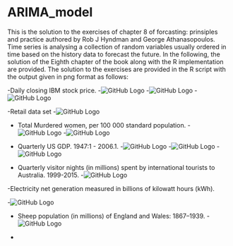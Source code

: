 # ARIMA_model

This is the solution to the exercises of chapter 8 of forcasting: prinsiples and practice authored by Rob J Hyndman and George Athanasopoulos. Time series is analysing a collection of random variables usually ordered in time based on the history data to forecast the future. In the following, the solution of the Eighth chapter of the book along with the R implementation are provided. The solution to the exercises are provided in the R script with the output given in png format as follows:


-Daily closing IBM stock price.
-![GitHub Logo](/ibmClose.png)
-![GitHub Logo](/ACCibmClose)
-![GitHub Logo](/PacfibmClose.png)

-Retail data set
-![GitHub Logo](/retailts.png)

- Total Murdered women, per 100 000 standard population.
-![GitHub Logo](/wmurders.png)
-![GitHub Logo](/resid_wmurders.png)

- Quarterly US GDP. 1947:1 - 2006.1.
-![GitHub Logo](/usgdp.png)
-![GitHub Logo](/usgdp_residual.png)
-![GitHub Logo](/usgdp_forecast.png)

- Quarterly visitor nights (in millions) spent by international tourists to Australia. 1999-2015.
-![GitHub Logo](/austourist.png)

-Electricity net generation measured in billions of kilowatt hours (kWh).

-![GitHub Logo](/ets_usmelec.png)

- Sheep population (in millions) of England and Wales: 1867–1939.
-![GitHub Logo](/ets_usmelec.png)

-

